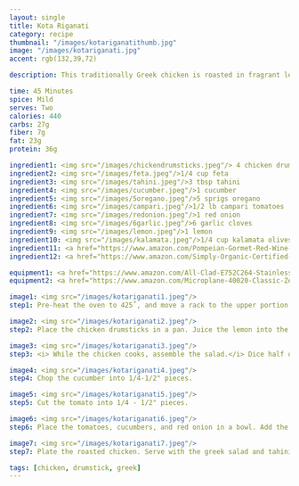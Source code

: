```yaml
---
layout: single
title: Kota Riganati
category: recipe
thumbnail: "/images/kotariganatithumb.jpg"
image: "/images/kotariganati.jpg"
accent: rgb(132,39,72)

description: This traditionally Greek chicken is roasted in fragrant lemon, garlic, and oregano until crispy. This delicious roast chicken pairs perfectly with a refreshing greek salad and savory tahini.

time: 45 Minutes
spice: Mild
serves: Two
calories: 440
carbs: 27g
fiber: 7g
fat: 23g
protein: 36g

ingredient1: <img src="/images/chickendrumsticks.jpeg"/> 4 chicken drumsticks
ingredient2: <img src="/images/feta.jpeg"/>1/4 cup feta
ingredient3: <img src="/images/tahini.jpeg"/>3 tbsp tahini
ingredient4: <img src="/images/cucumber.jpeg"/>1 cucumber
ingredient5: <img src="/images/5oregano.jpeg"/>5 sprigs oregano
ingredient6: <img src="/images/campari.jpeg"/>1/2 lb campari tomatoes
ingredient7: <img src="/images/redonion.jpeg"/>1 red onion
ingredient8: <img src="/images/6garlic.jpeg"/>6 garlic cloves
ingredient9: <img src="/images/lemon.jpeg"/>1 lemon
ingredient10: <img src="/images/kalamata.jpeg"/>1/4 cup kalamata olives with brine
ingredient11: <a href="https://www.amazon.com/Pompeian-Gormet-Red-Wine-Vinegar/dp/B0004MUGNU/ref=as_li_ss_tl?s=grocery&ie=UTF8&qid=1484021751&sr=1-2&keywords=red+wine+vinegar&linkCode=ll1&tag=cilalime09-20&linkId=d2f57ac353a002f82248c67e11d50f17"><img src="/images/redwinevin.jpeg"/>3 tbsp red wine vinegar </a>
ingredient12: <a href="https://www.amazon.com/Simply-Organic-Certified-1-59-Ounce-Container/dp/B000WS3AJ8/ref=as_li_ss_tl?ie=UTF8&qid=1484021714&sr=8-2&keywords=chili+flakes&linkCode=ll1&tag=cilalime09-20&linkId=2f3e9260a38745332d4652c7db348c81"><img src="/images/chiliflakes.jpeg"/>1/2 tsp red pepper flakes </a>

equipment1: <a href="https://www.amazon.com/All-Clad-E752C264-Stainless-Dishwasher-Nonstick/dp/B0000DI4P6/ref=as_li_ss_tl?ie=UTF8&qid=1484021993&sr=8-1&keywords=all+clad+roasting+pan&linkCode=ll1&tag=cilalime09-20&linkId=8561c9af4137df8b925ec1d338e0ec98"><img src="/images/roastingpan.jpeg"/>roasting pan</a>
equipment2: <a href="https://www.amazon.com/Microplane-40020-Classic-Zester-Grater/dp/B00004S7V8/ref=as_li_ss_tl?s=kitchen&ie=UTF8&qid=1484022017&sr=1-2&keywords=microplane+grater&linkCode=ll1&tag=cilalime09-20&linkId=4f076c64d55d82b8fcf948a08fc7bfba"><img src="/images/finegrater.jpeg"/>fine grater</a>

image1: <img src="/images/kotariganati1.jpeg"/>
step1: Pre-heat the oven to 425˚, and move a rack to the upper portion of the oven.<p>Dice the garlic. </p>

image2: <img src="/images/kotariganati2.jpeg"/>
step2: Place the chicken drumsticks in a pan. Juice the lemon into the pan. Grate the zest of the lemon into the pan. Remove the oregano from the stem and add to the pan along with the chopped garlic, red pepper flakes, and a 1/4 tsp of salt.<p>Roast the chicken for 25 minutes, occasionally adding a 1/2 c of water and flipping the chicken over to keep the chicken from burning.</p><p>After the chicken has roasted for 25 minutes, raise the heat to broil for 7-10 minutes for an extra crispy skin.</p>

image3: <img src="/images/kotariganati3.jpeg"/>
step3: <i> While the chicken cooks, assemble the salad.</i> Dice half of the red onion. 

image4: <img src="/images/kotariganati4.jpeg"/>
step4: Chop the cucumber into 1/4-1/2" pieces.

image5: <img src="/images/kotariganati5.jpeg"/>
step5: Cut the tomato into 1/4 - 1/2" pieces.

image6: <img src="/images/kotariganati6.jpeg"/>
step6: Place the tomatoes, cucumbers, and red onion in a bowl. Add the red wine vinegar with the kalamata olives and brine. Mix. <p>Top with the crumbled feta cheese and place in the refrigerator until ready for serving.</p>

image7: <img src="/images/kotariganati7.jpeg"/>
step7: Plate the roasted chicken. Serve with the greek salad and tahini.

tags: [chicken, drumstick, greek]
---
```

